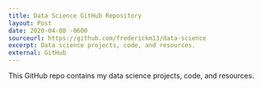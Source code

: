 ```yaml
---
title: Data Science GitHub Repository
layout: Post
date: 2020-04-08 -0600
sourceurl: https://github.com/frederickm13/data-science
excerpt: Data science projects, code, and resources.
external: GitHub
---
```


This GitHub repo contains my data science projects, code, and resources.